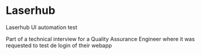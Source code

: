 # Laserhub
Laserhub UI automation test

Part of a technical interview for a Quality Assurance Engineer where it was requested to test de login of their webapp
